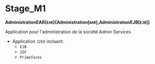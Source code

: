 Stage_M1
========

<b>AdministrationEAR[`EAR`]{Administration[`WAR`],AdministrationEJB[`EJB`]}</b>

Application pour l'administration de la société Admin Services

- Application `J2EE` incluant:
  - `EJB`
  - `JSF`
  - `Primefaces`
